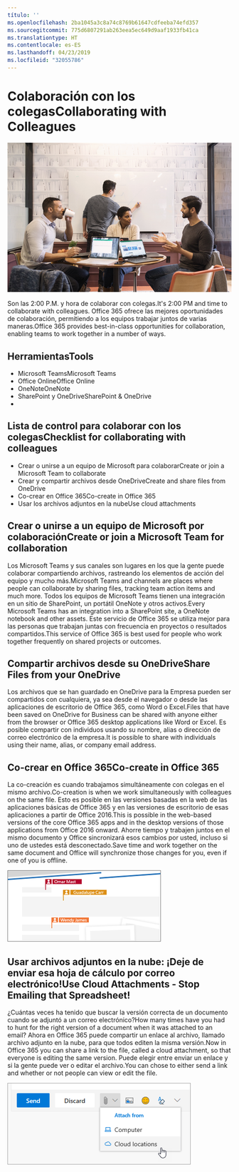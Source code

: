 ```yaml
---
título: ''
ms.openlocfilehash: 2ba1045a3c8a74c8769b61647cdfeeba74efd357
ms.sourcegitcommit: 775d6807291ab263eea5ec649d9aaf1933fb41ca
ms.translationtype: HT
ms.contentlocale: es-ES
ms.lasthandoff: 04/23/2019
ms.locfileid: "32055786"
---
```

# <a name="collaborating-with-colleagues"></a><span data-ttu-id="7275f-102">Colaboración con los colegas</span><span class="sxs-lookup"><span data-stu-id="7275f-102">Collaborating with Colleagues</span></span>

![Visual de recorrido](media/ditl_collab.png)

<span data-ttu-id="7275f-104">Son las 2:00 P.M. y hora de colaborar con colegas.</span><span class="sxs-lookup"><span data-stu-id="7275f-104">It's 2:00 PM and time to collaborate with colleagues.</span></span> <span data-ttu-id="7275f-105">Office 365 ofrece las mejores oportunidades de colaboración, permitiendo a los equipos trabajar juntos de varias maneras.</span><span class="sxs-lookup"><span data-stu-id="7275f-105">Office 365 provides best-in-class opportunities for collaboration, enabling teams to work together in a number of ways.</span></span> 

## <a name="tools"></a><span data-ttu-id="7275f-106">Herramientas</span><span class="sxs-lookup"><span data-stu-id="7275f-106">Tools</span></span>
- <span data-ttu-id="7275f-107">Microsoft Teams</span><span class="sxs-lookup"><span data-stu-id="7275f-107">Microsoft Teams</span></span>
- <span data-ttu-id="7275f-108">Office Online</span><span class="sxs-lookup"><span data-stu-id="7275f-108">Office Online</span></span>
- <span data-ttu-id="7275f-109">OneNote</span><span class="sxs-lookup"><span data-stu-id="7275f-109">OneNote</span></span>
- <span data-ttu-id="7275f-110">SharePoint y OneDrive</span><span class="sxs-lookup"><span data-stu-id="7275f-110">SharePoint & OneDrive</span></span>
- 
## <a name="checklist-for-collaborating-with-colleagues"></a><span data-ttu-id="7275f-111">Lista de control para colaborar con los colegas</span><span class="sxs-lookup"><span data-stu-id="7275f-111">Checklist for collaborating with colleagues</span></span>
- <span data-ttu-id="7275f-112">Crear o unirse a un equipo de Microsoft para colaborar</span><span class="sxs-lookup"><span data-stu-id="7275f-112">Create or join a Microsoft Team to collaborate</span></span>
- <span data-ttu-id="7275f-113">Crear y compartir archivos desde OneDrive</span><span class="sxs-lookup"><span data-stu-id="7275f-113">Create and share files from OneDrive</span></span> 
- <span data-ttu-id="7275f-114">Co-crear en Office 365</span><span class="sxs-lookup"><span data-stu-id="7275f-114">Co-create in Office 365</span></span> 
- <span data-ttu-id="7275f-115">Usar los archivos adjuntos en la nube</span><span class="sxs-lookup"><span data-stu-id="7275f-115">Use cloud attachments</span></span>

## <a name="create-or-join-a-microsoft-team-for-collaboration"></a><span data-ttu-id="7275f-116">Crear o unirse a un equipo de Microsoft por colaboración</span><span class="sxs-lookup"><span data-stu-id="7275f-116">Create or join a Microsoft Team for collaboration</span></span>

<span data-ttu-id="7275f-117">Los Microsoft Teams y sus canales son lugares en los que la gente puede colaborar compartiendo archivos, rastreando los elementos de acción del equipo y mucho más.</span><span class="sxs-lookup"><span data-stu-id="7275f-117">Microsoft Teams and channels are places where people can collaborate by sharing files, tracking team action items and much more.</span></span> <span data-ttu-id="7275f-118">Todos los equipos de Microsoft Teams tienen una integración en un sitio de SharePoint, un portátil OneNote y otros activos.</span><span class="sxs-lookup"><span data-stu-id="7275f-118">Every Microsoft Teams has an integration into a SharePoint site, a OneNote notebook and other assets.</span></span> <span data-ttu-id="7275f-119">Este servicio de Office 365 se utiliza mejor para las personas que trabajan juntas con frecuencia en proyectos o resultados compartidos.</span><span class="sxs-lookup"><span data-stu-id="7275f-119">This service of Office 365 is best used for people who work together frequently on shared projects or outcomes.</span></span> 

## <a name="share-files-from-your-onedrive"></a><span data-ttu-id="7275f-120">Compartir archivos desde su OneDrive</span><span class="sxs-lookup"><span data-stu-id="7275f-120">Share Files from your OneDrive</span></span>
<span data-ttu-id="7275f-121">Los archivos que se han guardado en OneDrive para la Empresa pueden ser compartidos con cualquiera, ya sea desde el navegador o desde las aplicaciones de escritorio de Office 365, como Word o Excel.</span><span class="sxs-lookup"><span data-stu-id="7275f-121">Files that have been saved on OneDrive for Business can be shared with anyone either from the browser or Office 365 desktop applications like Word or Excel.</span></span> <span data-ttu-id="7275f-122">Es posible compartir con individuos usando su nombre, alias o dirección de correo electrónico de la empresa.</span><span class="sxs-lookup"><span data-stu-id="7275f-122">It is possible to share with individuals using their name, alias, or company email address.</span></span> 

## <a name="co-create-in-office-365"></a><span data-ttu-id="7275f-123">Co-crear en Office 365</span><span class="sxs-lookup"><span data-stu-id="7275f-123">Co-create in Office 365</span></span>
<span data-ttu-id="7275f-124">La co-creación es cuando trabajamos simultáneamente con colegas en el mismo archivo.</span><span class="sxs-lookup"><span data-stu-id="7275f-124">Co-creation is when we work simultaneously with colleagues on the same file.</span></span> <span data-ttu-id="7275f-125">Esto es posible en las versiones basadas en la web de las aplicaciones básicas de Office 365 y en las versiones de escritorio de esas aplicaciones a partir de Office 2016.</span><span class="sxs-lookup"><span data-stu-id="7275f-125">This is possible in the web-based versions of the core Office 365 apps and in the desktop versions of those applications from Office 2016 onward.</span></span>  <span data-ttu-id="7275f-126">Ahorre tiempo y trabajen juntos en el mismo documento y Office sincronizará esos cambios por usted, incluso si uno de ustedes está desconectado.</span><span class="sxs-lookup"><span data-stu-id="7275f-126">Save time and work together on the same document and Office will synchronize those changes for you, even if one of you is offline.</span></span> 

![Co-autor en Word](media/ditl_coauth.png)

## <a name="use-cloud-attachments---stop-emailing-that-spreadsheet"></a><span data-ttu-id="7275f-128">Usar archivos adjuntos en la nube: ¡Deje de enviar esa hoja de cálculo por correo electrónico!</span><span class="sxs-lookup"><span data-stu-id="7275f-128">Use Cloud Attachments - Stop Emailing that Spreadsheet!</span></span>
<span data-ttu-id="7275f-129">¿Cuántas veces ha tenido que buscar la versión correcta de un documento cuando se adjuntó a un correo electrónico?</span><span class="sxs-lookup"><span data-stu-id="7275f-129">How many times have you had to hunt for the right version of a document when it was attached to an email?</span></span> <span data-ttu-id="7275f-130">Ahora en Office 365 puede compartir un enlace al archivo, llamado archivo adjunto en la nube, para que todos editen la misma versión.</span><span class="sxs-lookup"><span data-stu-id="7275f-130">Now in Office 365 you can share a link to the file, called a cloud attachment, so that everyone is editing the same version.</span></span>  <span data-ttu-id="7275f-131">Puede elegir entre enviar un enlace y si la gente puede ver o editar el archivo.</span><span class="sxs-lookup"><span data-stu-id="7275f-131">You can chose to either send a link and whether or not people can view or edit the file.</span></span> 

![Adjuntos a la nube](media/ditl_cloudattach.png)

